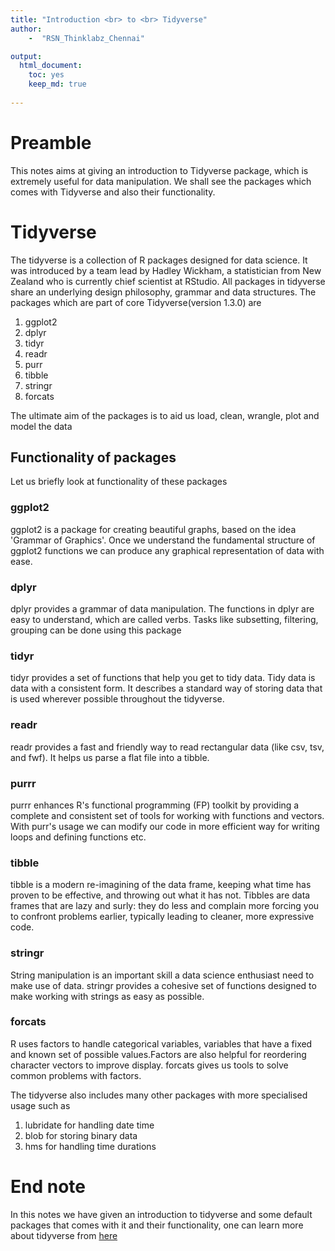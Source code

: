```yaml
---
title: "Introduction <br> to <br> Tidyverse"
author:    
    -  "RSN_Thinklabz_Chennai"

output:
  html_document:
    toc: yes
    keep_md: true
    
---
```






# Preamble
This notes aims at giving an introduction to Tidyverse package, which is extremely useful for data manipulation. We shall see the packages which comes with Tidyverse and also their functionality.

# Tidyverse
The tidyverse is a collection of R packages designed for data science. It was introduced by a team lead by Hadley Wickham, a statistician from New Zealand who is currently chief scientist at RStudio. All packages in tidyverse share an underlying design philosophy, grammar and data structures. The packages which are part of core Tidyverse(version 1.3.0) are 
   
   1) ggplot2
   2) dplyr
   3) tidyr
   4) readr
   5) purr
   6) tibble
   7) stringr
   8) forcats   
   
The ultimate aim of the packages is to aid us load, clean, wrangle, plot and model the data

##  Functionality of packages

Let us briefly look at functionality of these packages

### ggplot2
ggplot2 is a package for creating beautiful graphs, based on the idea 'Grammar of Graphics'. Once we understand the fundamental structure of ggplot2 functions we can produce any graphical representation of data with ease.  

### dplyr
dplyr provides a grammar of data manipulation. The functions in dplyr are easy to understand, which are called verbs. Tasks like subsetting, filtering, grouping can be done using this package

### tidyr
tidyr provides a set of functions that help you get to tidy data. Tidy data is data with a consistent form. It describes a standard way of storing data that is used wherever possible throughout the tidyverse. 

### readr
readr provides a fast and friendly way to read rectangular data (like csv, tsv, and fwf). It helps us parse a flat file into a tibble. 

### purrr
purrr enhances R's functional programming (FP) toolkit by providing a complete and consistent set of tools for working with functions and vectors. With purr's usage we can modify our code in more efficient way for writing loops and defining functions etc.

### tibble
tibble is a modern re-imagining of the data frame, keeping what time has proven to be effective, and throwing out what it has not. Tibbles are data frames that are lazy and surly: they do less and complain more forcing you to confront problems earlier, typically leading to cleaner, more expressive code.

### stringr
String manipulation is an important skill a data science enthusiast need to make use of data. stringr provides a cohesive set of functions designed to make working with strings as easy as possible. 

### forcats
 R uses factors to handle categorical variables, variables that have a fixed and known set of possible values.Factors are also helpful for reordering character vectors to improve display. forcats gives us tools to solve common problems with factors.
    
    
    
The tidyverse also includes many other packages with more specialised usage such as
   
   1) lubridate for handling date time
   2) blob for storing binary data
   3) hms for handling time durations

# End note
 In this notes we have given an introduction to tidyverse and some default packages that comes with it and their functionality, one can learn more about tidyverse from [here](https://www.tidyverse.org/) 
 


